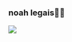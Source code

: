 ### noah legais👨‍🎓
![](https://media1.tenor.com/m/ZhhCazW9figAAAAd/soapandheart-martin-melanie-jk.gif)
